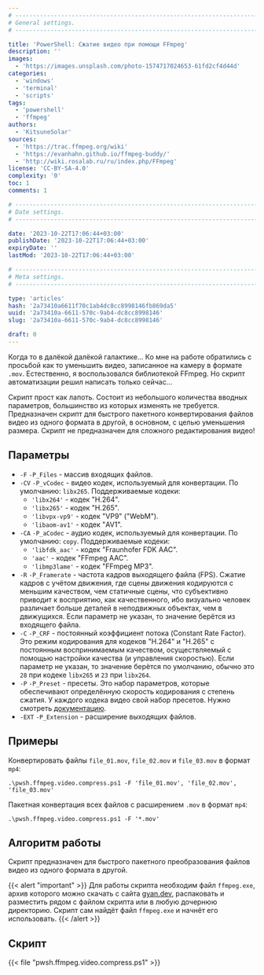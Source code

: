 ```yaml
---
# -------------------------------------------------------------------------------------------------------------------- #
# General settings.
# -------------------------------------------------------------------------------------------------------------------- #

title: 'PowerShell: Сжатие видео при помощи FFmpeg'
description: ''
images:
  - 'https://images.unsplash.com/photo-1574717024653-61fd2cf4d44d'
categories:
  - 'windows'
  - 'terminal'
  - 'scripts'
tags:
  - 'powershell'
  - 'ffmpeg'
authors:
  - 'KitsuneSolar'
sources:
  - 'https://trac.ffmpeg.org/wiki'
  - 'https://evanhahn.github.io/ffmpeg-buddy/'
  - 'http://wiki.rosalab.ru/ru/index.php/FFmpeg'
license: 'CC-BY-SA-4.0'
complexity: '0'
toc: 1
comments: 1

# -------------------------------------------------------------------------------------------------------------------- #
# Date settings.
# -------------------------------------------------------------------------------------------------------------------- #

date: '2023-10-22T17:06:44+03:00'
publishDate: '2023-10-22T17:06:44+03:00'
expiryDate: ''
lastMod: '2023-10-22T17:06:44+03:00'

# -------------------------------------------------------------------------------------------------------------------- #
# Meta settings.
# -------------------------------------------------------------------------------------------------------------------- #

type: 'articles'
hash: '2a73410a6611f70c1ab4dc8cc8998146fb869da5'
uuid: '2a73410a-6611-570c-9ab4-dc8cc8998146'
slug: '2a73410a-6611-570c-9ab4-dc8cc8998146'

draft: 0
---
```


Когда то в далёкой далёкой галактике... Ко мне на работе обратились с просьбой как то уменьшить видео, записанное на камеру в формате `.mov`. Естественно, я воспользовался библиотекой FFmpeg. Но скрипт автоматизации решил написать только сейчас...

<!--more-->

Скрипт прост как лапоть. Состоит из небольшого количества вводных параметров, большинство из которых изменять не требуется. Предназначен скрипт для быстрого пакетного конвертирования файлов видео из одного формата в другой, в основном, с целью уменьшения размера. Скрипт не предназначен для сложного редактирования видео!

## Параметры

- `-F` `-P_Files` - массив входящих файлов.
- `-CV` `-P_vCodec` - видео кодек, используемый для конвертации. По умолчанию: `libx265`. Поддерживаемые кодеки:
  - `'libx264'` - кодек "H.264".
  - `'libx265'` - кодек "H.265".
  - `'libvpx-vp9'` - кодек "VP9" ("WebM").
  - `'libaom-av1'` - кодек "AV1".
- `-CA` `-P_aCodec` - аудио кодек, используемый для конвертации. По умолчанию: `copy`. Поддерживаемые кодеки:
  - `'libfdk_aac'` - кодек "Fraunhofer FDK AAC".
  - `'aac'` - кодек "FFmpeg AAC".
  - `'libmp3lame'` - кодек "FFmpeg MP3".
- `-R` `-P_Framerate` - частота кадров выходящего файла (FPS). Сжатие кадров с учётом движения, где сцены движения кодируются с меньшим качеством, чем статичные сцены, что субъективно приводит к восприятию, как качественного, ибо визуально человек различает больше деталей в неподвижных объектах, чем в движущихся. Если параметр не указан, то значение берётся из входящего файла.
- `-C` `-P_CRF` - постоянный коэффициент потока (Constant Rate Factor). Это режим кодирования для кодеков "H.264" и "H.265" с постоянным воспринимаемым качеством, осуществляемый с помощью настройки качества (и управления скоростью). Если параметр не указан, то значение берётся по умолчанию, обычно это `28` при кодеке `libx265` и `23` при `libx264`.
- `-P` `-P_Preset` - пресеты. Это набор параметров, которые обеспечивают определённую скорость кодирования с степень сжатия. У каждого кодека видео свой набор пресетов. Нужно смотреть [документацию](https://trac.ffmpeg.org/wiki).
- `-EXT` `-P_Extension` - расширение выходящих файлов.

## Примеры

Конвертировать файлы `file_01.mov`, `file_02.mov` и `file_03.mov` в формат `mp4`:

```terminal {os="windows"}
.\pwsh.ffmpeg.video.compress.ps1 -F 'file_01.mov', 'file_02.mov', 'file_03.mov'
```

Пакетная конвертация всех файлов с расширением `.mov` в формат `mp4`:

```terminal {os="windows"}
.\pwsh.ffmpeg.video.compress.ps1 -F '*.mov'
```

## Алгоритм работы

Скрипт предназначен для быстрого пакетного преобразования файлов видео из одного формата в другой.

{{< alert "important" >}}
Для работы скрипта необходим файл `ffmpeg.exe`, архив которого можно скачать с сайта [gyan.dev](https://www.gyan.dev/ffmpeg/builds/), распаковать и разместить рядом с файлом скрипта или в любую дочернюю директорию. Скрипт сам найдёт файл `ffmpeg.exe` и начнёт его использовать.
{{< /alert >}}

## Скрипт

{{< file "pwsh.ffmpeg.video.compress.ps1" >}}
